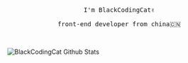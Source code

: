 <p align="center">
  <samp>
    I'm BlackCodingCat✌️
    <br><br>
    front-end developer from china🇨🇳
  </samp>
</p>

<br>

![BlackCodingCat Github Stats](https://github-readme-stats.vercel.app/api?username=BlackCodingCat&show_icons=true&theme=radical)
